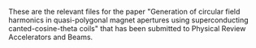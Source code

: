 These are the relevant files for the paper "Generation of circular field harmonics in quasi-polygonal magnet apertures using superconducting canted-cosine-theta coils" that has been submitted to Physical Review Accelerators and Beams.
